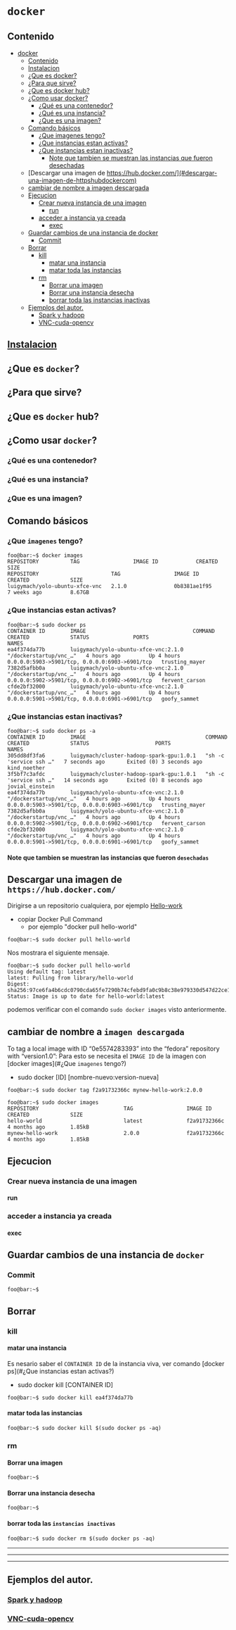 
# `docker`

## Contenido 


   * [docker](#docker)
      * [Contenido](#contenido)
      * [<a href="./INSTALL.md">Instalacion</a>](#instalacion)
      * [¿Que es docker?](#que-es-docker)
      * [¿Para que sirve?](#para-que-sirve)
      * [¿Que es docker hub?](#que-es-docker-hub)
      * [¿Como usar docker?](#como-usar-docker)
         * [¿Qué es una contenedor?](#qué-es-una-contenedor)
         * [¿Qué es una instancia?](#qué-es-una-instancia)
         * [¿Que es una imagen?](#que-es-una-imagen)
      * [Comando básicos](#comando-básicos)
         * [¿Que imagenes tengo?](#que-imagenes-tengo)
         * [¿Que instancias estan activas?](#que-instancias-estan-activas)
         * [¿Que instancias estan inactivas?](#que-instancias-estan-inactivas)
            * [Note que tambien se muestran las instancias que fueron desechadas](#note-que-tambien-se-muestran-las-instancias-que-fueron-desechadas)
      * [Descargar una imagen de https://hub.docker.com/](#descargar-una-imagen-de-httpshubdockercom)
      * [cambiar de nombre a imagen descargada](#cambiar-de-nombre-a-imagen-descargada)
      * [Ejecucion](#ejecucion)
         * [Crear nueva instancia de una imagen](#crear-nueva-instancia-de-una-imagen)
            * [run](#run)
         * [acceder a instancia ya creada](#acceder-a-instancia-ya-creada)
            * [exec](#exec)
      * [Guardar cambios de una instancia de docker](#guardar-cambios-de-una-instancia-de-docker)
         * [Commit](#commit)
      * [Borrar](#borrar)
         * [kill](#kill)
            * [matar una instancia](#matar-una-instancia)
            * [matar toda las instancias](#matar-toda-las-instancias)
         * [rm](#rm)
            * [Borrar una imagen](#borrar-una-imagen)
            * [Borrar una instancia desecha](#borrar-una-instancia-desecha)
            * [borrar toda las instancias inactivas](#borrar-toda-las-instancias-inactivas)
      * [Ejemplos del autor.](#ejemplos-del-autor)
         * [<a href="./SPARK-HADOOP.md">Spark y hadoop</a>](#spark-y-hadoop)
         * [<a href="./VNC-CUDA-OPENCV.md">VNC-cuda-opencv</a>](#vnc-cuda-opencv)




## [Instalacion](./INSTALL.md)
## ¿Que es `docker`?
## ¿Para que sirve?
## ¿Que es `docker` hub?
## ¿Como usar `docker`?

### ¿Qué es una contenedor?
### ¿Qué es una instancia?
### ¿Que es una imagen?



## Comando básicos
### ¿Que `imagenes` tengo?
```console
foo@bar:~$ docker images
REPOSITORY          TAG                 IMAGE ID            CREATED             SIZE
REPOSITORY                       TAG                 IMAGE ID            CREATED             SIZE
luigymach/yolo-ubuntu-xfce-vnc   2.1.0               0b8381ae1f95        7 weeks ago         8.67GB
```
### ¿Que instancias estan activas?

```console
foo@bar:~$ sudo docker ps
CONTAINER ID        IMAGE                                  COMMAND                  CREATED             STATUS              PORTS                                            NAMES
ea4f374da77b        luigymach/yolo-ubuntu-xfce-vnc:2.1.0   "/dockerstartup/vnc_…"   4 hours ago         Up 4 hours          0.0.0.0:5903->5901/tcp, 0.0.0.0:6903->6901/tcp   trusting_mayer
7382d5afbb0a        luigymach/yolo-ubuntu-xfce-vnc:2.1.0   "/dockerstartup/vnc_…"   4 hours ago         Up 4 hours          0.0.0.0:5902->5901/tcp, 0.0.0.0:6902->6901/tcp   fervent_carson
cfde2bf32000        luigymach/yolo-ubuntu-xfce-vnc:2.1.0   "/dockerstartup/vnc_…"   4 hours ago         Up 4 hours          0.0.0.0:5901->5901/tcp, 0.0.0.0:6901->6901/tcp   goofy_sammet

```

### ¿Que instancias estan inactivas?

```console
foo@bar:~$ sudo docker ps -a
CONTAINER ID        IMAGE                                      COMMAND                  CREATED             STATUS                     PORTS                                            NAMES
305dd8df3fa6        luigymach/cluster-hadoop-spark-gpu:1.0.1   "sh -c 'service ssh …"   7 seconds ago       Exited (0) 3 seconds ago                                                    kind_noether
3f5bf7c3afdc        luigymach/cluster-hadoop-spark-gpu:1.0.1   "sh -c 'service ssh …"   14 seconds ago      Exited (0) 8 seconds ago                                                    jovial_einstein
ea4f374da77b        luigymach/yolo-ubuntu-xfce-vnc:2.1.0       "/dockerstartup/vnc_…"   4 hours ago         Up 4 hours                 0.0.0.0:5903->5901/tcp, 0.0.0.0:6903->6901/tcp   trusting_mayer
7382d5afbb0a        luigymach/yolo-ubuntu-xfce-vnc:2.1.0       "/dockerstartup/vnc_…"   4 hours ago         Up 4 hours                 0.0.0.0:5902->5901/tcp, 0.0.0.0:6902->6901/tcp   fervent_carson
cfde2bf32000        luigymach/yolo-ubuntu-xfce-vnc:2.1.0       "/dockerstartup/vnc_…"   4 hours ago         Up 4 hours                 0.0.0.0:5901->5901/tcp, 0.0.0.0:6901->6901/tcp   goofy_sammet
```
#### Note que tambien se muestran las instancias que fueron `desechadas`


## Descargar una imagen de `https://hub.docker.com/`

Dirigirse a	un repositorio cualquiera, por ejemplo [Hello-work](https://hub.docker.com/_/hello-world/) 

- copiar Docker Pull Command
  - por ejemplo "docker pull hello-world"

```console
foo@bar:~$ sudo docker pull hello-world

```
Nos mostrara el siguiente mensaje.

```console
foo@bar:~$ sudo docker pull hello-world
Using default tag: latest
latest: Pulling from library/hello-world
Digest: sha256:97ce6fa4b6cdc0790cda65fe7290b74cfebd9fa0c9b8c38e979330d547d22ce1
Status: Image is up to date for hello-world:latest

```
podemos verificar con el comando `sudo docker images` visto anteriormente.

## cambiar de nombre a `imagen descargada`
To tag a local image with ID “0e5574283393” into the “fedora” repository with “version1.0”:
Para esto se necesita el `IMAGE ID` de la imagen con [docker images](#¿Que `imagenes` tengo?) 
- sudo docker [ID] [nombre-nuevo:version-nueva]


```console
foo@bar:~$ sudo docker tag f2a91732366c mynew-hello-work:2.0.0

```

```console
foo@bar:~$ sudo docker images
REPOSITORY                           TAG                 IMAGE ID            CREATED             SIZE
hello-world                          latest              f2a91732366c        4 months ago        1.85kB
mynew-hello-work                     2.0.0               f2a91732366c        4 months ago        1.85kB
```




## Ejecucion

### Crear nueva instancia de una imagen
#### run

### acceder a instancia ya creada
#### exec


## Guardar cambios de una instancia de `docker`

### Commit
```console
foo@bar:~$ 
```



## Borrar


### kill
#### matar una instancia
Es nesario saber el `CONTAINER ID` de la instancia viva, ver comando [docker ps](#¿Que instancias estan activas?)
- sudo docker kill [CONTAINER ID] 

```console
foo@bar:~$ sudo docker kill ea4f374da77b
```
#### matar toda las instancias
```console
foo@bar:~$ sudo docker kill $(sudo docker ps -aq)
```


### rm
#### Borrar una imagen
```console
foo@bar:~$ 
```
#### Borrar una instancia desecha
```console
foo@bar:~$ 
```
#### borrar toda las `instancias inactivas`
```console
foo@bar:~$ sudo docker rm $(sudo docker ps -aq)
```



***
***
***



## Ejemplos del autor.
### [Spark y hadoop](./SPARK-HADOOP.md)
### [VNC-cuda-opencv](./VNC-CUDA-OPENCV.md)


